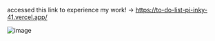 accessed this link to experience my work! -> https://to-do-list-pi-inky-41.vercel.app/

![image](https://github.com/user-attachments/assets/bbb401c6-a0f0-45ac-a418-4da7c7a14e86)
